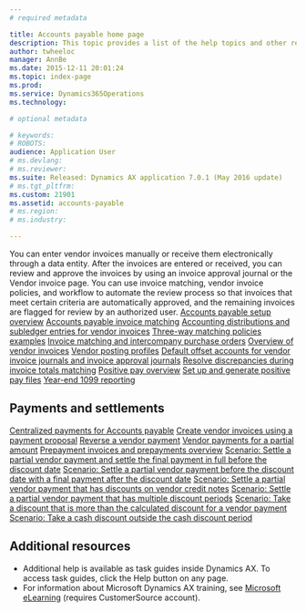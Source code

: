```yaml
---
# required metadata

title: Accounts payable home page
description: This topic provides a list of the help topics and other resources that are available for Accounts payable.
author: twheeloc
manager: AnnBe
ms.date: 2015-12-11 20:01:24
ms.topic: index-page
ms.prod: 
ms.service: Dynamics365Operations
ms.technology: 

# optional metadata

# keywords: 
# ROBOTS: 
audience: Application User
# ms.devlang: 
# ms.reviewer: 
ms.suite: Released: Dynamics AX application 7.0.1 (May 2016 update)
# ms.tgt_pltfrm: 
ms.custom: 21901
ms.assetid: accounts-payable
# ms.region: 
# ms.industry: 

---
```


You can enter vendor invoices manually or receive them electronically through a data entity. After the invoices are entered or received, you can review and approve the invoices by using an invoice approval journal or the Vendor invoice page. You can use invoice matching, vendor invoice policies, and workflow to automate the review process so that invoices that meet certain criteria are automatically approved, and the remaining invoices are flagged for review by an authorized user. [Accounts payable setup overview](http://ax.help.dynamics.com/en/wiki/accounts-payable-overview/) [Accounts payable invoice matching](http://ax.help.dynamics.com/en/wiki/accounts-payable-invoice-matching-2/) [Accounting distributions and subledger entries for vendor invoices](http://ax.help.dynamics.com/en/wiki/accounting-distributions-and-subledger-journal-entries-for-vendor-invoices/) [Three-way matching policies examples](http://ax.help.dynamics.com/en/wiki/three-way-matching-policies/) [Invoice matching and intercompany purchase orders](http://ax.help.dynamics.com/en/wiki/invoice-matching-and-intercompany-purchase-orders/) [Overview of vendor invoices](https://ax.help.dynamics.com/en/wiki/vendor-invoices-overview/) [Vendor posting profiles](http://ax.help.dynamics.com/en/wiki/vendor-posting-profiles/) [Default offset accounts for vendor invoice journals and invoice approval journals](http://ax.help.dynamics.com/en/wiki/default-offset-accounts-for-vendor-invoice-journals-and-invoice-approval-journals/) [Resolve discrepancies during invoice totals matching](http://ax.help.dynamics.com/en/wiki/resolve-invoice-totals-invoice-matching-discrepancies/) [Positive pay overview](http://ax.help.dynamics.com/en/wiki/positive-pay-overview/) [Set up and generate positive pay files](http://ax.help.dynamics.com/en/wiki/set-up-and-generate-positive-pay-files/) [Year-end 1099 reporting](http://ax.help.dynamics.com/en/wiki/year-end-1099-reporting/)

Payments and settlements
------------------------

[Centralized payments for Accounts payable](http://ax.help.dynamics.com/en/wiki/centralized-payments-for-accounts-payable/) [Create vendor invoices using a payment proposal](http://ax.help.dynamics.com/en/wiki/create-vendor-payments-using-a-payment-proposal/) [Reverse a vendor payment](http://ax.help.dynamics.com/en/wiki/reverse-a-vendor-payment/) [Vendor payments for a partial amount](http://ax.help.dynamics.com/en/wiki/vendor-payments-for-a-partial-amount/) [Prepayment invoices and prepayments overview](http://ax.help.dynamics.com/en/wiki/prepayments-invoices-vs-prepayments/) [Scenario: Settle a partial vendor payment and settle the final payment in full before the discount date](http://ax.help.dynamics.com/en/wiki/scenario-settle-a-partial-vendor-payment-and-settle-the-final-payment-in-full-before-the-discount-date/) [Scenario: Settle a partial vendor payment before the discount date with a final payment after the discount date](http://ax.help.dynamics.com/en/wiki/scenario-settle-a-partial-vendor-payment-before-the-discount-date-with-a-final-payment-after-the-discount-date/) [Scenario: Settle a partial vendor payment that has discounts on vendor credit notes](http://ax.help.dynamics.com/en/wiki/scenario-settle-a-partial-vendor-payment-that-has-discounts-on-vendor-credit-notes/) [Scenario: Settle a partial vendor payment that has multiple discount periods](http://ax.help.dynamics.com/en/wiki/scenario-settle-a-partial-vendor-payment-that-has-multiple-discount-periods/) [Scenario: Take a discount that is more than the calculated discount for a vendor payment](http://ax.help.dynamics.com/en/wiki/scenario-take-a-discount-that-is-more-than-the-calculated-discount-for-a-vendor-payment/) [Scenario: Take a cash discount outside the cash discount period](http://ax.help.dynamics.com/en/wiki/take-a-cash-discount-outside-the-cash-discount-timeframe/)

Additional resources
--------------------

-   Additional help is available as task guides inside Dynamics AX. To access task guides, click the Help button on any page.​
-   For information about Microsoft Dynamics AX training, see [Microsoft eLearning](https://mbs2.microsoft.com/members/elearning/dynamicstrainingcert.aspx) (requires CustomerSource account).

 

